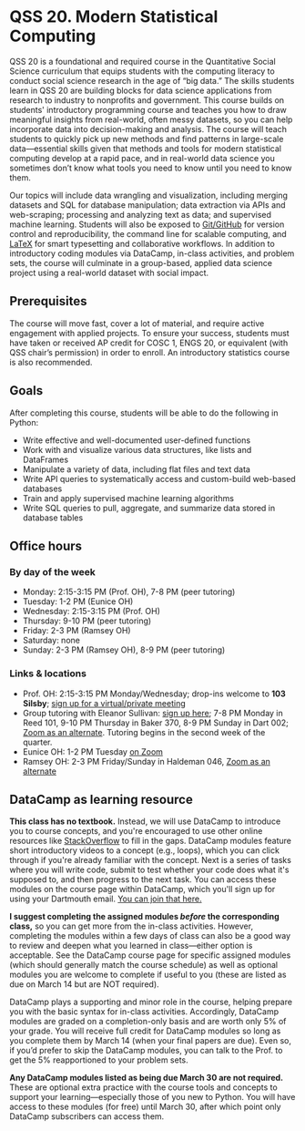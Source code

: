 # QSS 20. Modern Statistical Computing 

QSS 20 is a foundational and required course in the Quantitative Social Science curriculum that equips students with the computing literacy to conduct social science research in the age of “big data.” The skills students learn in QSS 20 are building blocks for data science applications from research to industry to nonprofits and government. This course builds on students' introductory programming course and teaches you how to draw meaningful insights from real-world, often messy datasets, so you can help incorporate data into decision-making and analysis. The course will teach students to quickly pick up new methods and find patterns in large-scale data—essential skills given that methods and tools for modern statistical computing develop at a rapid pace, and in real-world data science you sometimes don’t know what tools you need to know until you need to know them. 

Our topics will include data wrangling and visualization, including merging datasets and SQL for database manipulation; data extraction via APIs and web-scraping; processing and analyzing text as data; and supervised machine learning. Students will also be exposed to [Git/GitHub](https://product.hubspot.com/blog/git-and-github-tutorial-for-beginners) for version control and reproducibility, the command line for scalable computing, and [LaTeX](https://www.overleaf.com/learn/latex/Learn_LaTeX_in_30_minutes) for smart typesetting and collaborative workflows. In addition to introductory coding modules via DataCamp, in-class activities, and problem sets, the course will culminate in a group-based, applied data science project using a real-world dataset with social impact.


## Prerequisites 

The course will move fast, cover a lot of material, and require active engagement with applied projects. To ensure your success, students must have taken or received AP credit for COSC 1, ENGS 20, or equivalent (with QSS chair’s permission) in order to enroll. An introductory statistics course is also recommended.


## Goals

After completing this course, students will be able to do the following in Python:

* Write effective and well-documented user-defined functions
* Work with and visualize various data structures, like lists and DataFrames
* Manipulate a variety of data, including flat files and text data
* Write API queries to systematically access and custom-build web-based databases
* Train and apply supervised machine learning algorithms
* Write SQL queries to pull, aggregate, and summarize data stored in database tables


## Office hours

### By day of the week

* Monday: 2:15-3:15 PM (Prof. OH), 7-8 PM (peer tutoring)
* Tuesday: 1-2 PM (Eunice OH)
* Wednesday: 2:15-3:15 PM (Prof. OH)
* Thursday: 9-10 PM (peer tutoring)
* Friday: 2-3 PM (Ramsey OH)
* Saturday: none
* Sunday: 2-3 PM (Ramsey OH), 8-9 PM (peer tutoring)


### Links & locations

* Prof. OH: 2:15-3:15 PM Monday/Wednesday; drop-ins welcome to **103 Silsby**; [sign up for a virtual/private meeting](https://calendly.com/jaren_haber_qss)
* Group tutoring with Eleanor Sullivan: [sign up here](https://grouptutoring.dartmouth.edu/terms/23W/groups/12210); 7-8 PM Monday in Reed 101, 9-10 PM Thursday in Baker 370, 8-9 PM Sunday in Dart 002; [Zoom as an alternate](https://dartmouth.zoom.us/j/96707419408?pwd=SzJPYVQ1M0RRZmUzWWpJMzFZWXdHdz09). Tutoring begins in the second week of the quarter.
* Eunice OH: 1-2 PM Tuesday [on Zoom](https://dartmouth.zoom.us/j/3848466647)
* Ramsey OH: 2-3 PM Friday/Sunday in Haldeman 046, [Zoom as an alternate](https://dartmouth.zoom.us/j/6368699727)


## DataCamp as learning resource

**This class has no textbook.** Instead, we will use DataCamp to introduce you to course concepts, and you're encouraged to use other online resources like [StackOverflow](https://stackoverflow.com/) to fill in the gaps. DataCamp modules feature short introductory videos to a concept (e.g., loops), which you can click through if you're already familiar with the concept. Next is a series of tasks where you will write code, submit to test whether your code does what it's supposed to, and then progress to the next task. You can access these modules on the course page within DataCamp, which you'll sign up for using your Dartmouth email. [You can join that here.](https://www.datacamp.com/groups/shared_links/434e7826f38af70536acc1d3bf83fe921babc9c35b966195cf577468505c0473) 

**I suggest completing the assigned modules *before* the corresponding class,** so you can get more from the in-class activities. However, completing the modules within a few days of class can also be a good way to review and deepen what you learned in class—either option is acceptable. See the DataCamp course page for specific assigned modules (which should generally match the course schedule) as well as optional modules you are welcome to complete if useful to you (these are listed as due on March 14 but are NOT required).

DataCamp plays a supporting and minor role in the course, helping prepare you with the basic syntax for in-class activities. Accordingly, DataCamp modules are graded on a completion-only basis and are worth only 5% of your grade. You will receive full credit for DataCamp modules so long as you complete them by March 14 (when your final papers are due). Even so, if you’d prefer to skip the DataCamp modules, you can talk to the Prof. to get the 5% reapportioned to your problem sets.

**Any DataCamp modules listed as being due March 30 are not required.** These are optional extra practice with the course tools and concepts to support your learning—especially those of you new to Python. You will have access to these modules (for free) until March 30, after which point only DataCamp subscribers can access them. 
